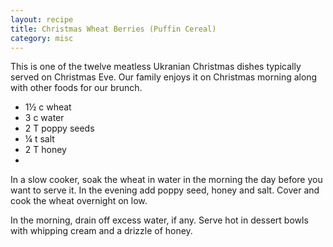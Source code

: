 ```yaml
---
layout: recipe
title: Christmas Wheat Berries (Puffin Cereal)
category: misc
---
```

This is one of the twelve meatless Ukranian Christmas dishes typically served on Christmas Eve. Our family enjoys it on Christmas morning along with other foods for our brunch.

- 1½ c wheat
- 3 c water
- 2 T poppy seeds
- ¼ t salt
- 2 T honey
- 
In a slow cooker, soak the wheat in water in the morning the day before you want to serve it. In the evening add poppy seed, honey and salt. Cover and cook the wheat overnight on low.

In the morning, drain off excess water, if any. Serve hot in dessert bowls with whipping cream and a drizzle of honey.
